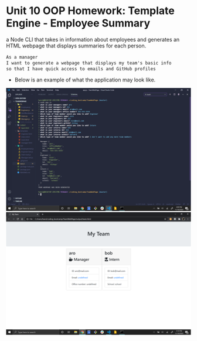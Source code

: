 # Unit 10 OOP Homework: Template Engine - Employee Summary

a Node CLI that takes in information about employees and generates an HTML webpage that displays summaries for each person. 

```
As a manager
I want to generate a webpage that displays my team's basic info
so that I have quick access to emails and GitHub profiles
```

* Below is an example of what the application may look like.

<img src="assets\Screenshot (86).png" alt="screenshot">
<img src="assets\Screenshot (87).png" alt="screenshot">
